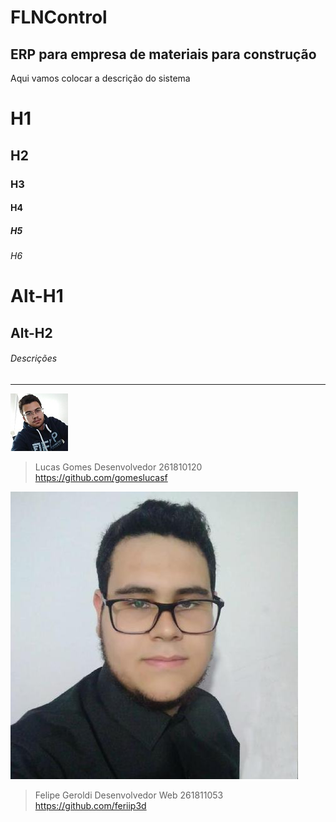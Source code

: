 # FLNControl
## ERP para empresa de materiais para construção
Aqui vamos colocar a descrição do sistema

# H1
## H2
### H3
#### H4
##### H5
###### H6

Alt-H1
======

Alt-H2
------

###### Descrições 
___

![LucasGomes](./img/lucas-gomes.jpg) 
> Lucas Gomes
> Desenvolvedor
> 261810120
> https://github.com/gomeslucasf

![FelipeGeroldi](./img/feriip3d.jpg)
> Felipe Geroldi
> Desenvolvedor Web
> 261811053
> https://github.com/feriip3d
